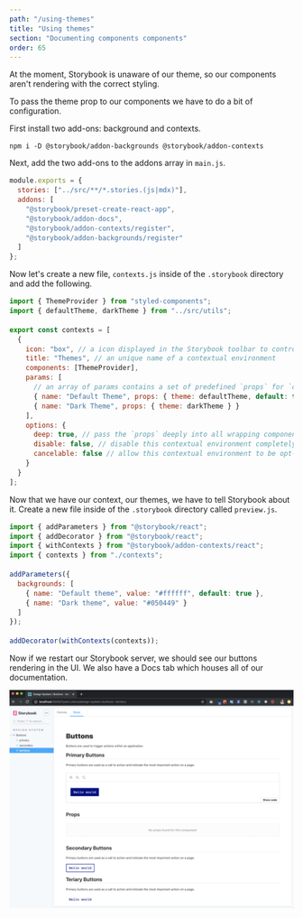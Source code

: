 ```yaml
---
path: "/using-themes"
title: "Using themes"
section: "Documenting components components"
order: 65
---
```


At the moment, Storybook is unaware of our theme, so our components aren't rendering with the correct styling.

To pass the theme prop to our components we have to do a bit of configuration.

First install two add-ons: background and contexts.

```
npm i -D @storybook/addon-backgrounds @storybook/addon-contexts
```

Next, add the two add-ons to the addons array in `main.js`.

```js
module.exports = {
  stories: ["../src/**/*.stories.(js|mdx)"],
  addons: [
    "@storybook/preset-create-react-app",
    "@storybook/addon-docs",
    "@storybook/addon-contexts/register",
    "@storybook/addon-backgrounds/register"
  ]
};
```

Now let's create a new file, `contexts.js` inside of the `.storybook` directory and add the following.

```js
import { ThemeProvider } from "styled-components";
import { defaultTheme, darkTheme } from "../src/utils";

export const contexts = [
  {
    icon: "box", // a icon displayed in the Storybook toolbar to control contextual props
    title: "Themes", // an unique name of a contextual environment
    components: [ThemeProvider],
    params: [
      // an array of params contains a set of predefined `props` for `components`
      { name: "Default Theme", props: { theme: defaultTheme, default: true } },
      { name: "Dark Theme", props: { theme: darkTheme } }
    ],
    options: {
      deep: true, // pass the `props` deeply into all wrapping components
      disable: false, // disable this contextual environment completely
      cancelable: false // allow this contextual environment to be opt-out optionally in toolbar
    }
  }
];
```

Now that we have our context, our themes, we have to tell Storybook about it. Create a new file inside of the `.storybook` directory called `preview.js`.

```js
import { addParameters } from "@storybook/react";
import { addDecorator } from "@storybook/react";
import { withContexts } from "@storybook/addon-contexts/react";
import { contexts } from "./contexts";

addParameters({
  backgrounds: [
    { name: "Default theme", value: "#ffffff", default: true },
    { name: "Dark theme", value: "#050449" }
  ]
});

addDecorator(withContexts(contexts));
```

Now if we restart our Storybook server, we should see our buttons rendering in the UI. We also have a Docs tab which houses all of our documentation.

![Buttons Storybook](images/buttons-storybook.png)
